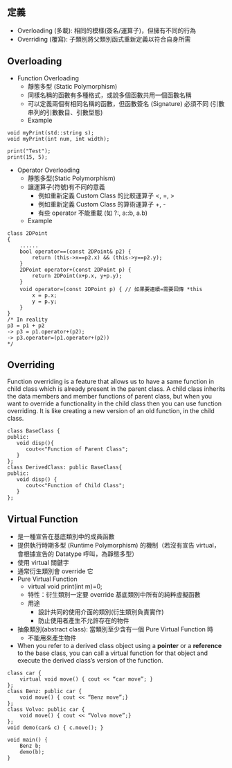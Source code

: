 ## 定義
- Overloading (多載): 相同的模樣(簽名/運算子)，但擁有不同的行為 
- Overriding (覆寫): 子類別將父類別函式重新定義以符合自身所需

## Overloading
- Function Overloading 
    - 靜態多型 (Static Polymorphism)
    - 同樣名稱的函數有多種格式，或說多個函數共用一個函數名稱
    - 可以定義兩個有相同名稱的函數，但函數簽名 (Signature) 必須不同 (引數串列的引數數目、引數型態)
    - Example
```
void myPrint(std::string s);
void myPrint(int num, int width);

print("Test");
print(15, 5);
```

- Operator Overloading 
    - 靜態多型(Static Polymorphism)
    - 讓運算子(符號)有不同的意義
        - 例如重新定義 Custom Class 的比較運算子 <, =, > 
        - 例如重新定義 Custom Class 的算術運算子 +, -
        - 有些 operator 不能重載 (如 ?:, a::b, a.b)
    - Example
```
class 2DPoint
{
    ......
    bool operator==(const 2DPoint& p2) {
        return (this->x==p2.x) && (this->y==p2.y);
    }
    2DPoint operator+(const 2DPoint p) {
        return 2DPoint(x+p.x, y+p.y);
    }
    void operator=(const 2DPoint p) { // 如果要連續=需要回傳 *this
        x = p.x;
        y = p.y;
    }
}
/* In reality 
p3 = p1 + p2 
-> p3 = p1.operator+(p2);
-> p3.operator=(p1.operator+(p2))
*/
```

## Overriding
Function overriding is a feature that allows us to have a same function in child class which is already present in the parent class. A child class inherits the data members and member functions of parent class, but when you want to override a functionality in the child class then you can use function overriding. It is like creating a new version of an old function, in the child class.

```
class BaseClass {
public:
   void disp(){
      cout<<"Function of Parent Class";
   }
};
class DerivedClass: public BaseClass{
public:
   void disp() {
      cout<<"Function of Child Class";
   }
};
```

## Virtual Function
- 是一種宣告在基底類別中的成員函數
- 提供執行時期多型 (Runtime Polymorphism) 的機制（若沒有宣告 virtual，會根據宣告的 Datatype 呼叫，為靜態多型）
- 使用 virtual 關鍵字
- 通常衍生類別會 override 它
- Pure Virtual Function 
    - virtual void print(int m)=0;
    - 特性：衍生類別一定要 override 基底類別中所有的純粹虛擬函數
    - 用途
        - 設計共同的使用介面的類別(衍生類別負責實作)
        - 防止使用者產生不允許存在的物件
- 抽象類別(abstract class): 當類別至少含有一個 Pure Virtual Function 時
    - 不能用來產生物件
- When you refer to a derived class object using a **pointer** or a **reference** to the base class, you can call a virtual function for that object and execute the derived class’s version of the function.

```
class car {
    virtual void move() { cout << “car move”; }
};
class Benz: public car {
    void move() { cout << “Benz move”;}
};
class Volvo: public car {
    void move() { cout << “Volvo move”;}
};
void demo(car& c) { c.move(); }

void main() { 
    Benz b;
    demo(b); 
}
```